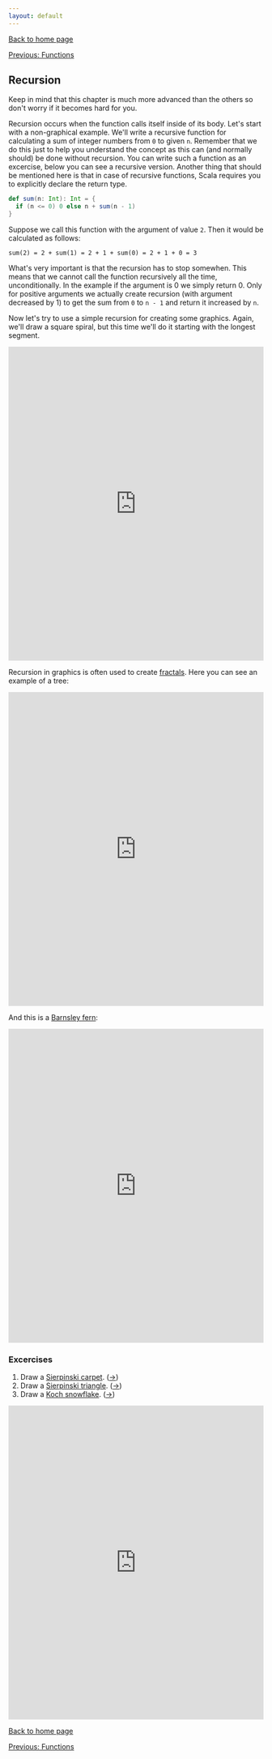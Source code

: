 ```yaml
---
layout: default
---
```


[Back to home page](/en)

[Previous: Functions](/en/3_functions)

## Recursion

Keep in mind that this chapter is much more advanced than the others so don't worry if it becomes hard for you.

Recursion occurs when the function calls itself inside of its body. Let's start with a non-graphical example. We'll write a recursive function for calculating a sum of integer numbers from `0` to given `n`. Remember that we do this just to help you understand the concept as this can (and normally should) be done without recursion. You can write such a function as an excercise, below you can see a recursive version. Another thing that should be mentioned here is that in case of recursive functions, Scala requires you to explicitly declare the return type.

```scala
def sum(n: Int): Int = {
  if (n <= 0) 0 else n + sum(n - 1)
}
```

Suppose we call this function with the argument of value `2`. Then it would be calculated as follows:

```
sum(2) = 2 + sum(1) = 2 + 1 + sum(0) = 2 + 1 + 0 = 3
```

What's very important is that the recursion has to stop somewhen. This means that we cannot call the function recursively all the time, unconditionally. In the example if the argument is 0 we simply return 0. Only for positive arguments we actually create recursion (with argument decreased by 1) to get the sum from `0` to `n - 1` and return it increased by `n`.

Now let's try to use a simple recursion for creating some graphics. Again, we'll draw a square spiral, but this time we'll do it starting with the longest segment.

<iframe height="620" frameborder="0" style="width: 100%; overflow: hidden;" src="https://embed.scalafiddle.io/embed?sfid=okXrWZp/36"></iframe>

Recursion in graphics is often used to create [fractals](https://en.wikipedia.org/wiki/Fractal). Here you can see an example of a tree:

<iframe height="620" frameborder="0" style="width: 100%; overflow: hidden;" src="https://embed.scalafiddle.io/embed?sfid=okXrWZp/38"></iframe>

And this is a [Barnsley fern](https://en.wikipedia.org/wiki/Barnsley_fern):

<iframe height="620" frameborder="0" style="width: 100%; overflow: hidden;" src="https://embed.scalafiddle.io/embed?sfid=okXrWZp/41"></iframe>

### Excercises

1. Draw a [Sierpinski carpet](https://en.wikipedia.org/wiki/Sierpinski_carpet). ([&#8594;](/en/solutions#ex4.1))
2. Draw a [Sierpinski triangle](https://en.wikipedia.org/wiki/Sierpinski_triangle). ([&#8594;](/en/solutions#ex4.2))
3. Draw a [Koch snowflake](https://en.wikipedia.org/wiki/Koch_snowflake). ([&#8594;](/en/solutions#ex4.3))

<iframe height="620" frameborder="0" style="width: 100%; overflow: hidden;" src="https://embed.scalafiddle.io/embed?sfid=okXrWZp/49"></iframe>

[Back to home page](/en)

[Previous: Functions](/en/3_functions)